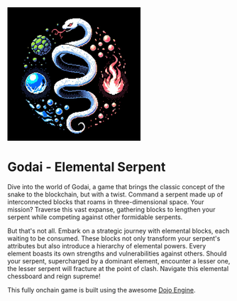 <img src='.github/logo.webp' width="300"/>

# Godai - Elemental Serpent

Dive into the world of Godai, a game that brings the classic concept of the snake to the blockchain, but with a twist. Command a serpent made up of interconnected blocks that roams in three-dimensional space. Your mission? Traverse this vast expanse, gathering blocks to lengthen your serpent while competing against other formidable serpents.

But that's not all. Embark on a strategic journey with elemental blocks, each waiting to be consumed. These blocks not only transform your serpent's attributes but also introduce a hierarchy of elemental powers. Every element boasts its own strengths and vulnerabilities against others. Should your serpent, supercharged by a dominant element, encounter a lesser one, the lesser serpent will fracture at the point of clash. Navigate this elemental chessboard and reign supreme!

This fully onchain game is built using the awesome [Dojo Engine](https://github.com/dojoengine/dojo). 